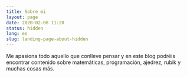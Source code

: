 ```yaml
---
title: Sobre mi
layout: page
date: 2020-02-08 11:20
status: hidden
lang: es
slug: landing-page-about-hidden
---
```

Me apasiona todo aquello que conlleve pensar y en este blog podréis encontrar contenido sobre matemáticas, programación, ajedrez,
rubik y muchas cosas más.
